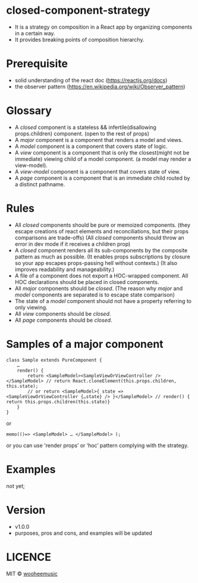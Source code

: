 # closed-component-strategy
* It is a strategy on composition in a React app by organizing components in a certain way.
* It provides breaking points of composition hierarchy.

# Prerequisite
* solid understanding of the react doc (https://reactjs.org/docs)
* the observer pattern (https://en.wikipedia.org/wiki/Observer_pattern)

# Glossary
* A *closed* component is a stateless && infertile(disallowing props.children) component. (open to the rest of props)
* A *major* component is a component that renders a model and views.
* A *model* component is a component that covers state of logic.
* A *view* component is a component that is only the closest(might not be immediate) viewing child of a model component. (a model may render a view-model).
* A *view-model* component is a component that covers state of view.
* A *page* component is a component that is an immediate child routed by a distinct pathname.

# Rules
* All *closed* components should be pure or memoized components. 
(they escape creations of react elements and reconciliations, but their props comparisons are trade-offs)
(All *closed* components should throw an error in dev mode if it receives a children prop)
* A *closed* component renders all its sub-components by the composite pattern as much as possible.
(It enables props subscriptions by closure so your app escapes props-passing hell without contexts.)
(It also improves readability and manageability.)
* A file of a component does not export a HOC-wrapped component. All HOC declarations should be placed in closed components.
* All *major* components should be *closed*.
(The reason why *major* and *model* components are separated is to escape state comparison)
* The state of a *model* component should not have a property referring to only viewing.
* All *view* components should be *closed*.
* All *page* components should be *closed*.

# Samples of a major component
```
class Sample extends PureComponent {
    …
    render() {
        return <SampleModel><SampleViewOrViewController /></SampleModel> // return React.cloneElement(this.props.children, this.state);
        // or return <SampleModel>{ state => <SampleViewOrViewController {…state} /> }</SampleModel> // render() { return this.props.children(this.state)}
    }
}
```
or 
```
memo(()=> <SampleModel> … </SampleModel> );
```
or you can use 'render props’ or ‘hoc’ pattern complying with the strategy.

# Examples
not yet;

# Version
- v1.0.0
- purposes, pros and cons, and examples will be updated

# LICENCE
MIT © [wooheemusic](https://github.com/wooheemusic)

